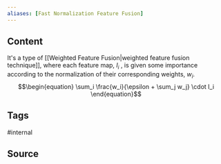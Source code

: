 ```yaml
---
aliases: [Fast Normalization Feature Fusion]
---
```

## Content
It's a type of [[Weighted Feature Fusion|weighted feature fusion technique]], where each feature map, $I_i$ , is given some importance according to the normalization of their corresponding weights, $w_i$.
$$\begin{equation}
\sum_i \frac{w_i}{\epsilon + \sum_j w_j} \cdot I_i
\end{equation}$$
## Tags
#internal 

## Source

